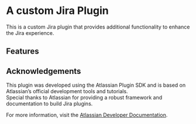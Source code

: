 # A custom Jira Plugin

This is a custom Jira plugin that provides additional functionality to enhance the Jira experience.


## Features


## Acknowledgements

This plugin was developed using the Atlassian Plugin SDK and is based on Atlassian’s official development tools and tutorials.  
Special thanks to Atlassian for providing a robust framework and documentation to build Jira plugins.

For more information, visit the [Atlassian Developer Documentation](https://developer.atlassian.com/server/framework/atlassian-sdk/).
